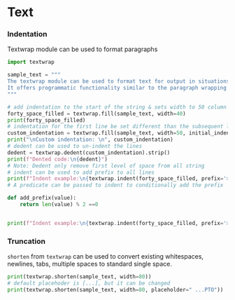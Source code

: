 # Text

### Indentation
Textwrap module can be used to format paragraphs
```python
import textwrap

sample_text = """
The textwrap module can be used to format text for output in situations where pretty-printing is desired. 
It offers programmatic functionality similar to the paragraph wrapping or filling features found in many text editors.
"""

# add indentation to the start of the string & sets width to 50 column
forty_space_filled = textwrap.fill(sample_text, width=40)
print(forty_space_filled)
# indentation for the first line be set different than the subsequent lines
custom_indentation = textwrap.fill(sample_text, width=50, initial_indent="", subsequent_indent="  " * 5)
print("\nCustom indentation: \n", custom_indentation)
# dedent can be used to un-indent the lines
dedent = textwrap.dedent(custom_indentation).strip()
print(f"Dented code:\n{dedent}")
# Note: Dedent only remove first level of space from all string
# indent can be used to add prefix to all lines
print(f"Indent example:\n{textwrap.indent(forty_space_filled, prefix='>>')}")
# A predicate can be passed to indent to conditionally add the prefix

def add_prefix(value):
    return len(value) % 2 ==0


print(f"Indent example:\n{textwrap.indent(forty_space_filled, prefix='>>', predicate=add_prefix)}")
```

### Truncation
`shorten` from `textwrap` can be used to convert existing whitespaces, newlines, tabs, multiple spaces to 
standard single space.

```python
print(textwrap.shorten(sample_text, width=80))
# default placehoder is [...], but it can be changed
print(textwrap.shorten(sample_text, width=80, placeholder=" ...PTO"))
```